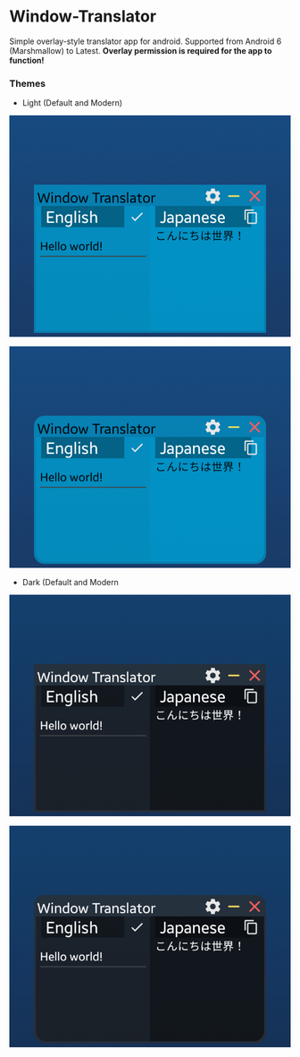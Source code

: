 # Window-Translator
Simple overlay-style translator app for android. Supported from Android 6 (Marshmallow) to Latest.
**Overlay permission is required for the app to function!**

### Themes
- Light (Default and Modern)

![Light(Default)](/assets/def_light.png)

![Light(Modern)](/assets/mod_light.png)

- Dark (Default and Modern

![Light(Default)](/assets/def_dark.png)

![Light(Modern)](/assets/mod_dark.png)
